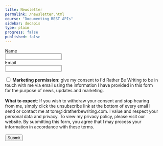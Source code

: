 ```yaml
---
title: Newsletter
permalink: /newsletter.html
course: "Documenting REST APIs"
sidebar: docapis
type: plain
progress: false
published: false
---
```


<form action="https://idratherbewritingmedia.com/sendy/subscribe" method="POST" accept-charset="utf-8">
	<label for="name">Name</label><br/>
	<input type="text" name="name" id="name"/>
	<br/>
	<label for="email">Email</label><br/>
	<input type="email" name="email" id="email"/><br/><br/>
<input type="checkbox" name="gdpr" id="gdpr"/>
<span><strong>Marketing permission</strong>:  give my consent to I'd Rather Be Writing to be in touch with me via email using the information I have provided in this form for the purpose of news, updates and marketing. </span>
<br/><br/>
<span><strong>What to expect</strong>: If you wish to withdraw your consent and stop hearing from me, simply click the unsubscribe link at the bottom of every email I send or contact me at tom@idratherbewriting.com. I value and respect your personal data and privacy. To view my privacy policy, please visit our website. By submitting this form, you agree that I may process your information in accordance with these terms.</span>
<br/><br/>
	<div style="display:none;">
	<label for="hp">HP</label><br/>
	<input type="text" name="hp" id="hp"/>
	</div>
	<input type="hidden" name="list" value="qZ30v2I58NSIgyDksM2muA"/>
	<input type="hidden" name="subform" value="yes"/>
	<input type="submit" name="submit" id="submit"/>
</form>
